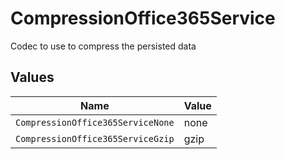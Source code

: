 # CompressionOffice365Service

Codec to use to compress the persisted data


## Values

| Name                              | Value                             |
| --------------------------------- | --------------------------------- |
| `CompressionOffice365ServiceNone` | none                              |
| `CompressionOffice365ServiceGzip` | gzip                              |